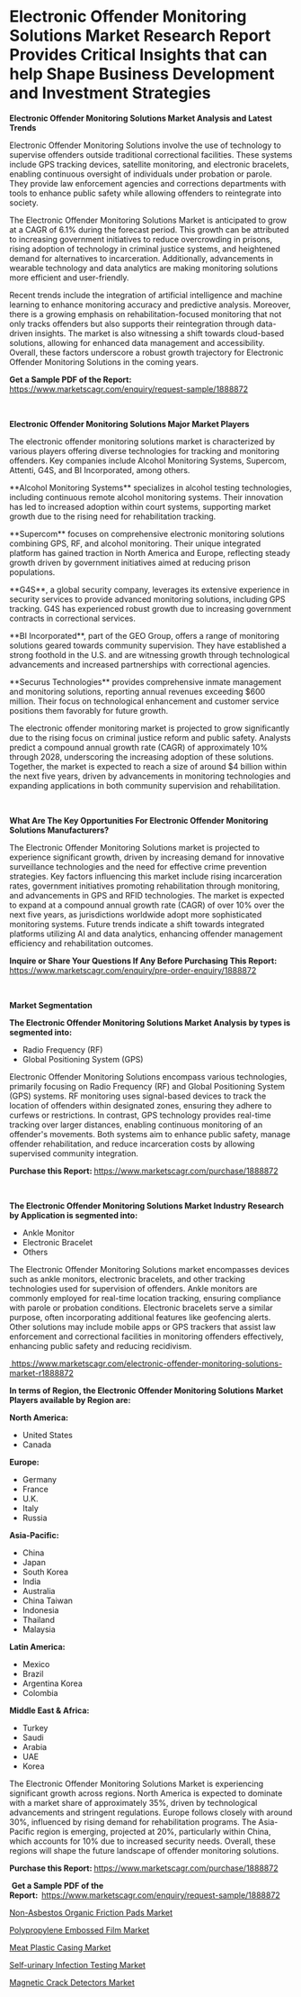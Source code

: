<p><h1>Electronic Offender Monitoring Solutions Market Research Report Provides Critical Insights that can help Shape Business Development and Investment Strategies</h1></p><p><strong>Electronic Offender Monitoring Solutions Market Analysis and Latest Trends</strong></p>
<p><p>Electronic Offender Monitoring Solutions involve the use of technology to supervise offenders outside traditional correctional facilities. These systems include GPS tracking devices, satellite monitoring, and electronic bracelets, enabling continuous oversight of individuals under probation or parole. They provide law enforcement agencies and corrections departments with tools to enhance public safety while allowing offenders to reintegrate into society.</p><p>The Electronic Offender Monitoring Solutions Market is anticipated to grow at a CAGR of 6.1% during the forecast period. This growth can be attributed to increasing government initiatives to reduce overcrowding in prisons, rising adoption of technology in criminal justice systems, and heightened demand for alternatives to incarceration. Additionally, advancements in wearable technology and data analytics are making monitoring solutions more efficient and user-friendly.</p><p>Recent trends include the integration of artificial intelligence and machine learning to enhance monitoring accuracy and predictive analysis. Moreover, there is a growing emphasis on rehabilitation-focused monitoring that not only tracks offenders but also supports their reintegration through data-driven insights. The market is also witnessing a shift towards cloud-based solutions, allowing for enhanced data management and accessibility. Overall, these factors underscore a robust growth trajectory for Electronic Offender Monitoring Solutions in the coming years.</p></p>
<p><strong>Get a Sample PDF of the Report:&nbsp;</strong> <a href="https://www.marketscagr.com/enquiry/request-sample/1888872?utm_campaign=1802&utm_medium=2&utm_source=Github&utm_content=ia&utm_term=24102024&utm_id=electronic-offender-monitoring-solutions">https://www.marketscagr.com/enquiry/request-sample/1888872</a></p>
<p>&nbsp;</p>
<p><strong>Electronic Offender Monitoring Solutions Major Market Players</strong></p>
<p><p>The electronic offender monitoring solutions market is characterized by various players offering diverse technologies for tracking and monitoring offenders. Key companies include Alcohol Monitoring Systems, Supercom, Attenti, G4S, and BI Incorporated, among others.</p><p>**Alcohol Monitoring Systems** specializes in alcohol testing technologies, including continuous remote alcohol monitoring systems. Their innovation has led to increased adoption within court systems, supporting market growth due to the rising need for rehabilitation tracking.</p><p>**Supercom** focuses on comprehensive electronic monitoring solutions combining GPS, RF, and alcohol monitoring. Their unique integrated platform has gained traction in North America and Europe, reflecting steady growth driven by government initiatives aimed at reducing prison populations.</p><p>**G4S**, a global security company, leverages its extensive experience in security services to provide advanced monitoring solutions, including GPS tracking. G4S has experienced robust growth due to increasing government contracts in correctional services.</p><p>**BI Incorporated**, part of the GEO Group, offers a range of monitoring solutions geared towards community supervision. They have established a strong foothold in the U.S. and are witnessing growth through technological advancements and increased partnerships with correctional agencies.</p><p>**Securus Technologies** provides comprehensive inmate management and monitoring solutions, reporting annual revenues exceeding $600 million. Their focus on technological enhancement and customer service positions them favorably for future growth.</p><p>The electronic offender monitoring market is projected to grow significantly due to the rising focus on criminal justice reform and public safety. Analysts predict a compound annual growth rate (CAGR) of approximately 10% through 2028, underscoring the increasing adoption of these solutions. Together, the market is expected to reach a size of around $4 billion within the next five years, driven by advancements in monitoring technologies and expanding applications in both community supervision and rehabilitation.</p></p>
<p>&nbsp;</p>
<p><strong>What Are The Key Opportunities For Electronic Offender Monitoring Solutions Manufacturers?</strong></p>
<p><p>The Electronic Offender Monitoring Solutions market is projected to experience significant growth, driven by increasing demand for innovative surveillance technologies and the need for effective crime prevention strategies. Key factors influencing this market include rising incarceration rates, government initiatives promoting rehabilitation through monitoring, and advancements in GPS and RFID technologies. The market is expected to expand at a compound annual growth rate (CAGR) of over 10% over the next five years, as jurisdictions worldwide adopt more sophisticated monitoring systems. Future trends indicate a shift towards integrated platforms utilizing AI and data analytics, enhancing offender management efficiency and rehabilitation outcomes.</p></p>
<p><strong>Inquire or Share Your Questions If Any Before Purchasing This Report:</strong> <a href="https://www.marketscagr.com/enquiry/pre-order-enquiry/1888872?utm_campaign=1802&utm_medium=2&utm_source=Github&utm_content=ia&utm_term=24102024&utm_id=electronic-offender-monitoring-solutions">https://www.marketscagr.com/enquiry/pre-order-enquiry/1888872</a></p>
<p>&nbsp;</p>
<p><strong>Market Segmentation</strong></p>
<p><strong>The Electronic Offender Monitoring Solutions Market Analysis by types is segmented into:</strong></p>
<p><ul><li>Radio Frequency (RF)</li><li>Global Positioning System (GPS)</li></ul></p>
<p><p>Electronic Offender Monitoring Solutions encompass various technologies, primarily focusing on Radio Frequency (RF) and Global Positioning System (GPS) systems. RF monitoring uses signal-based devices to track the location of offenders within designated zones, ensuring they adhere to curfews or restrictions. In contrast, GPS technology provides real-time tracking over larger distances, enabling continuous monitoring of an offender's movements. Both systems aim to enhance public safety, manage offender rehabilitation, and reduce incarceration costs by allowing supervised community integration.</p></p>
<p><strong>Purchase this Report:&nbsp;</strong><a href="https://www.marketscagr.com/purchase/1888872?utm_campaign=1802&utm_medium=2&utm_source=Github&utm_content=ia&utm_term=24102024&utm_id=electronic-offender-monitoring-solutions">https://www.marketscagr.com/purchase/1888872</a></p>
<p>&nbsp;</p>
<p><strong>The Electronic Offender Monitoring Solutions Market Industry Research by Application is segmented into:</strong></p>
<p><ul><li>Ankle Monitor</li><li>Electronic Bracelet</li><li>Others</li></ul></p>
<p><p>The Electronic Offender Monitoring Solutions market encompasses devices such as ankle monitors, electronic bracelets, and other tracking technologies used for supervision of offenders. Ankle monitors are commonly employed for real-time location tracking, ensuring compliance with parole or probation conditions. Electronic bracelets serve a similar purpose, often incorporating additional features like geofencing alerts. Other solutions may include mobile apps or GPS trackers that assist law enforcement and correctional facilities in monitoring offenders effectively, enhancing public safety and reducing recidivism.</p></p>
<p><a href="https://www.marketscagr.com/electronic-offender-monitoring-solutions-market-r1888872?utm_campaign=1802&utm_medium=2&utm_source=Github&utm_content=ia&utm_term=24102024&utm_id=electronic-offender-monitoring-solutions">&nbsp;https://www.marketscagr.com/electronic-offender-monitoring-solutions-market-r1888872</a></p>
<p><strong>In terms of Region, the Electronic Offender Monitoring Solutions Market Players available by Region are:</strong></p>
<p>
    <p> <strong> North America: </strong>
        <ul>
            <li>United States</li>
            <li>Canada</li>
        </ul>
        </p> 
    <p> <strong> Europe: </strong>
        <ul>
            <li>Germany</li>
            <li>France</li>
            <li>U.K.</li>
            <li>Italy</li>
            <li>Russia</li>
        </ul>
        </p> 
    <p> <strong> Asia-Pacific: </strong>
        <ul>
            <li>China</li>
            <li>Japan</li>
            <li>South Korea</li>
            <li>India</li>
            <li>Australia</li>
            <li>China Taiwan</li>
            <li>Indonesia</li>
            <li>Thailand</li>
            <li>Malaysia</li>
        </ul>
        </p> 
    <p> <strong> Latin America: </strong>
        <ul>
            <li>Mexico</li>
            <li>Brazil</li>
            <li>Argentina Korea</li>
            <li>Colombia</li>
        </ul>
        </p> 
    <p> <strong> Middle East & Africa: </strong>
        <ul>
            <li>Turkey</li>
            <li>Saudi</li>
            <li>Arabia</li>
            <li>UAE</li>
            <li>Korea</li>
        </ul>
    </p>
    </p>
<p><p>The Electronic Offender Monitoring Solutions Market is experiencing significant growth across regions. North America is expected to dominate with a market share of approximately 35%, driven by technological advancements and stringent regulations. Europe follows closely with around 30%, influenced by rising demand for rehabilitation programs. The Asia-Pacific region is emerging, projected at 20%, particularly within China, which accounts for 10% due to increased security needs. Overall, these regions will shape the future landscape of offender monitoring solutions.</p></p>
<p><strong>Purchase this Report: </strong><a href="https://www.marketscagr.com/purchase/1888872?utm_campaign=1802&utm_medium=2&utm_source=Github&utm_content=ia&utm_term=24102024&utm_id=electronic-offender-monitoring-solutions">https://www.marketscagr.com/purchase/1888872</a></p>
<p>&nbsp;<strong>Get a Sample PDF of the Report:&nbsp;&nbsp;</strong><a href="https://www.marketscagr.com/enquiry/request-sample/1888872?utm_campaign=1802&utm_medium=2&utm_source=Github&utm_content=ia&utm_term=24102024&utm_id=electronic-offender-monitoring-solutions">https://www.marketscagr.com/enquiry/request-sample/1888872</a></p>
<p><strong></strong></p>
<p><p><a href="https://www.linkedin.com/pulse/strategic-market-insights-global-non-asbestos-organic-friction-1re4c?utm_campaign=1802&utm_medium=2&utm_source=Github&utm_content=ia&utm_term=24102024&utm_id=electronic-offender-monitoring-solutions">Non-Asbestos Organic Friction Pads Market</a></p><p><a href="https://www.linkedin.com/pulse/polypropylene-embossed-film-market-size-type-below-20-%CE%BCm21-3n9wc?utm_campaign=1802&utm_medium=2&utm_source=Github&utm_content=ia&utm_term=24102024&utm_id=electronic-offender-monitoring-solutions">Polypropylene Embossed Film Market</a></p><p><a href="https://www.linkedin.com/pulse/future-ready-strategic-insights-global-meat-plastic-casing-l2gwf?utm_campaign=1802&utm_medium=2&utm_source=Github&utm_content=ia&utm_term=24102024&utm_id=electronic-offender-monitoring-solutions">Meat Plastic Casing Market</a></p><p><a href="https://www.linkedin.com/pulse/emerging-self-urinary-infection-testing-market-opportunities-iv9hc?utm_campaign=1802&utm_medium=2&utm_source=Github&utm_content=ia&utm_term=24102024&utm_id=electronic-offender-monitoring-solutions">Self-urinary Infection Testing Market</a></p><p><a href="https://www.linkedin.com/pulse/magnetic-crack-detectors-market-innovations-trends-comprehensive-fbaie?utm_campaign=1802&utm_medium=2&utm_source=Github&utm_content=ia&utm_term=24102024&utm_id=electronic-offender-monitoring-solutions">Magnetic Crack Detectors Market</a></p></p>